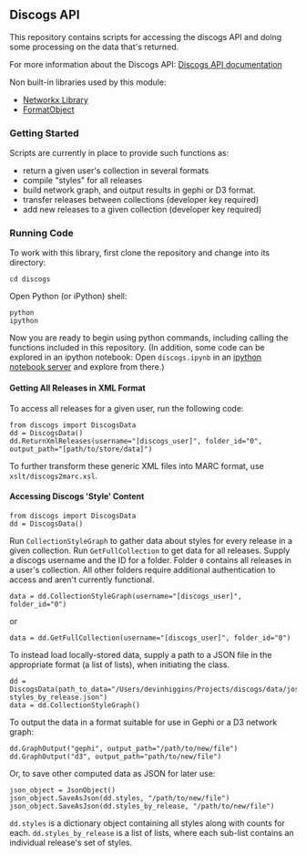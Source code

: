 ## Discogs API

This repository contains scripts for accessing the discogs API and doing some processing on the data that's returned.

For more information about the Discogs API: [Discogs API documentation](http://www.discogs.com/developers/)

Non built-in libraries used by this module:

+ [Networkx Library](http://networkx.github.io/documentation/latest/install.html)
+ [FormatObject](https://git.lib.msu.edu/higgi135/formatobject/tree/master)


### Getting Started

Scripts are currently in place to provide such functions as: 

+ return a given user's collection in several formats 
+ compile "styles" for all releases 
+ build network graph, and output results in gephi or D3 format.
+ transfer releases between collections (developer key required)
+ add new releases to a given collection (developer key required)

### Running Code

To work with this library, first clone the repository and change into its directory:

	cd discogs

Open Python (or iPython) shell:

    python
    ipython

Now you are ready to begin using python commands, including calling the functions included in this repository. (In addition, some code can be explored in an ipython notebook: Open `discogs.ipynb` in an [ipython notebook server](http://ipython.org/notebook.html) and explore from there.)

#### Getting All Releases in XML Format

To access all releases for a given user, run the following code:

    from discogs import DiscogsData
    dd = DiscogsData()
    dd.ReturnXmlReleases(username="[discogs_user]", folder_id="0", output_path="[path/to/store/data]")

To further transform these generic XML files into MARC format, use `xslt/discogs2marc.xsl`.

#### Accessing Discogs 'Style' Content

    from discogs import DiscogsData
    dd = DiscogsData()

Run `CollectionStyleGraph` to gather data about styles for every release in a given collection. Run `GetFullCollection` to get data for all releases. Supply a discogs username and the ID for a folder. Folder `0` contains all releases in a user's collection. All other folders require additional authentication to access and aren't currently functional.

    data = dd.CollectionStyleGraph(username="[discogs_user]", folder_id="0")

or

    data = dd.GetFullCollection(username="[discogs_user]", folder_id="0")

To instead load locally-stored data, supply a path to a JSON file in the appropriate format (a list of lists), when initiating the class.

    dd = DiscogsData(path_to_data="/Users/devinhiggins/Projects/discogs/data/joshua-styles_by_release.json")
    data = dd.CollectionStyleGraph()

To output the data in a format suitable for use in Gephi or a D3 network graph:

    dd.GraphOutput("gephi", output_path="/path/to/new/file")
    dd.GraphOutput("d3", output_path="path/to/new/file")

Or, to save other computed data as JSON for later use:

    json_object = JsonObject()
    json_object.SaveAsJson(dd.styles, "/path/to/new/file")
    json_object.SaveAsJson(dd.styles_by_release, "/path/to/new/file")

`dd.styles` is a dictionary object containing all styles along with counts for each. `dd.styles_by_release` is a list of lists, where each sub-list contains an individual release's set of styles.
